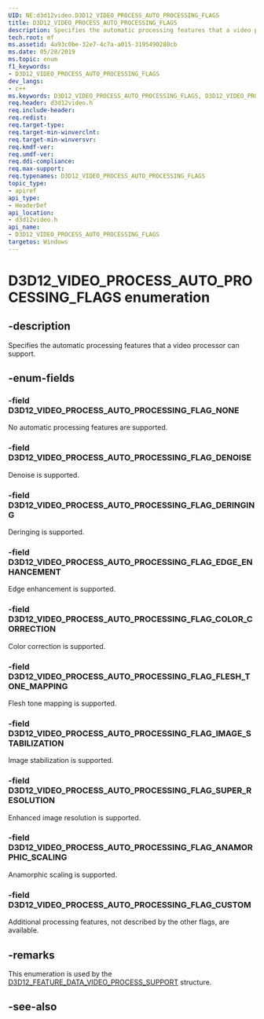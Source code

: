 ```yaml
---
UID: NE:d3d12video.D3D12_VIDEO_PROCESS_AUTO_PROCESSING_FLAGS
title: D3D12_VIDEO_PROCESS_AUTO_PROCESSING_FLAGS
description: Specifies the automatic processing features that a video processor can support.
tech.root: mf
ms.assetid: 4a93c0be-32e7-4c7a-a015-3195490280cb
ms.date: 05/28/2019
ms.topic: enum
f1_keywords:
- D3D12_VIDEO_PROCESS_AUTO_PROCESSING_FLAGS
dev_langs:
- c++
ms.keywords: D3D12_VIDEO_PROCESS_AUTO_PROCESSING_FLAGS, D3D12_VIDEO_PROCESS_AUTO_PROCESSING_FLAGS,
req.header: d3d12video.h
req.include-header: 
req.redist: 
req.target-type: 
req.target-min-winverclnt: 
req.target-min-winversvr: 
req.kmdf-ver: 
req.umdf-ver: 
req.ddi-compliance: 
req.max-support: 
req.typenames: D3D12_VIDEO_PROCESS_AUTO_PROCESSING_FLAGS
topic_type:
- apiref
api_type:
- HeaderDef
api_location:
- d3d12video.h
api_name:
- D3D12_VIDEO_PROCESS_AUTO_PROCESSING_FLAGS
targetos: Windows
---
```


# D3D12_VIDEO_PROCESS_AUTO_PROCESSING_FLAGS enumeration

## -description

Specifies the automatic processing features that a video processor can support.

## -enum-fields

### -field D3D12_VIDEO_PROCESS_AUTO_PROCESSING_FLAG_NONE 

No automatic processing features are supported.

### -field D3D12_VIDEO_PROCESS_AUTO_PROCESSING_FLAG_DENOISE 

Denoise is supported.

### -field D3D12_VIDEO_PROCESS_AUTO_PROCESSING_FLAG_DERINGING 

Deringing is supported.

### -field D3D12_VIDEO_PROCESS_AUTO_PROCESSING_FLAG_EDGE_ENHANCEMENT 

Edge enhancement is supported.

### -field D3D12_VIDEO_PROCESS_AUTO_PROCESSING_FLAG_COLOR_CORRECTION 

Color correction is supported.

### -field D3D12_VIDEO_PROCESS_AUTO_PROCESSING_FLAG_FLESH_TONE_MAPPING 

Flesh tone mapping is supported.

### -field D3D12_VIDEO_PROCESS_AUTO_PROCESSING_FLAG_IMAGE_STABILIZATION 

Image stabilization is supported.

### -field D3D12_VIDEO_PROCESS_AUTO_PROCESSING_FLAG_SUPER_RESOLUTION 

Enhanced image resolution is supported.

### -field D3D12_VIDEO_PROCESS_AUTO_PROCESSING_FLAG_ANAMORPHIC_SCALING 

Anamorphic scaling is supported.

### -field D3D12_VIDEO_PROCESS_AUTO_PROCESSING_FLAG_CUSTOM 

Additional processing features, not described by the other flags, are available.

## -remarks

This enumeration is used by the [D3D12\_FEATURE\_DATA\_VIDEO\_PROCESS\_SUPPORT](ns-d3d12video-d3d12_feature_data_video_process_support) structure.

## -see-also
